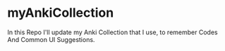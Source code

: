 # myAnkiCollection
In this Repo I'll update my Anki Collection that I use, to remember Codes And Common UI Suggestions.
